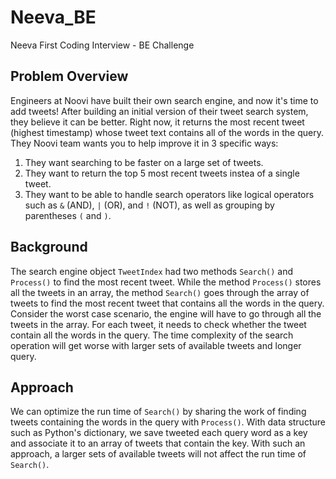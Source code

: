# Neeva_BE
Neeva First Coding Interview - BE Challenge

## Problem Overview

Engineers at Noovi have built their own search engine, and now it's time to add tweets! After building an initial version of their tweet search system, they believe it can be better. Right now, it returns the most recent tweet (highest timestamp) whose tweet text contains all of the words in the query. They Noovi team wants you to help improve it in 3 specific ways:

1. They want searching to be faster on a large set of tweets.
2. They want to return the top 5 most recent tweets instea of a single tweet.
3. They want to be able to handle search operators like logical operators such as `&` (AND), `|` (OR), and `!` (NOT), as well as grouping by parentheses `(` and `)`.

## Background

The search engine object `TweetIndex` had two methods `Search()` and `Process()` to find the most recent tweet. While the method `Process()` stores all the tweets in an array, the method `Search()` goes through the array of tweets to find the most recent tweet that contains all the words in the query. Consider the worst case scenario, the engine will have to go through all the tweets in the array. For each tweet, it needs to check whether the tweet contain all the words in the query. The time complexity of the search operation will get worse with larger sets of available tweets and longer query. 

## Approach

We can optimize the run time of `Search()` by sharing the work of finding tweets containing the words in the query with `Process()`. With data structure such as Python's dictionary, we save tweeted each query word as a key and associate it to an array of tweets that contain the key. With such an approach, a larger sets of available tweets will not affect the run time of `Search()`.


